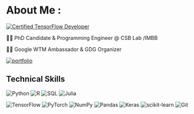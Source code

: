 # About Me :  
  
[![Certified TensorFlow Developer](https://img.shields.io/badge/Certified_TensorFlow_Developer-%23F7931E.svg?style=plastic&logo=TensorFlow&logoColor=white)](https://www.credential.net/798f379d-7003-40ad-a309-515571033de2#gs.lx59nf)
  
👩‍🔬 PhD Candidate & Programming Engineer @ CSB Lab /IMBB 
  
👩‍💻 Google WTM Ambassador & GDG Organizer

  
[![portfolio](https://img.shields.io/badge/portfolio-000?style=for-the-badge&logo=ko-fi&logoColor=green)](https://linktr.ee/lala_ibadulla)


## Technical Skills 

![Python](https://img.shields.io/badge/python-3670A0?style=for-the-badge&logo=python&logoColor=ffdd54) ![R](https://img.shields.io/badge/r-%23323330.svg?style=for-the-badge&logo=r&logoColor=blue) ![SQL](https://img.shields.io/badge/SQL-005C84?style=for-the-badge&logo=sql&logoColor=white) 
![Julia](https://img.shields.io/badge/-Julia-45b8d8?style=for-the-badge&logo=julia&logoColor=white) 

![TensorFlow](https://img.shields.io/badge/TensorFlow-%23FF6F00.svg?style=for-the-badge&logo=TensorFlow&logoColor=white) ![PyTorch](https://img.shields.io/badge/PyTorch-%23EE4C2C.svg?style=for-the-badge&logo=PyTorch&logoColor=white) ![NumPy](https://img.shields.io/badge/numpy-%23013243.svg?style=for-the-badge&logo=numpy&logoColor=white) ![Pandas](https://img.shields.io/badge/pandas-%23150458.svg?style=for-the-badge&logo=pandas&logoColor=white) ![Keras](https://img.shields.io/badge/Keras-%23D00000.svg?style=for-the-badge&logo=Keras&logoColor=white) ![scikit-learn](https://img.shields.io/badge/scikit--learn-%23F7931E.svg?style=for-the-badge&logo=scikit-learn&logoColor=white) ![Git](https://img.shields.io/badge/-Git-F05032?style=for-the-badge&logo=git&logoColor=white)

